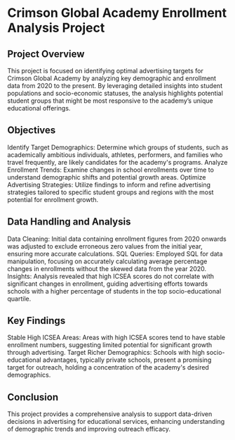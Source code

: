 # Crimson Global Academy Enrollment Analysis Project
## Project Overview
This project is focused on identifying optimal advertising targets for Crimson Global Academy by analyzing key demographic and enrollment data from 2020 to the present. By leveraging detailed insights into student populations and socio-economic statuses, the analysis highlights potential student groups that might be most responsive to the academy’s unique educational offerings.

## Objectives
Identify Target Demographics: Determine which groups of students, such as academically ambitious individuals, athletes, performers, and families who travel frequently, are likely candidates for the academy's programs.
Analyze Enrollment Trends: Examine changes in school enrollments over time to understand demographic shifts and potential growth areas.
Optimize Advertising Strategies: Utilize findings to inform and refine advertising strategies tailored to specific student groups and regions with the most potential for enrollment growth.
## Data Handling and Analysis
Data Cleaning: Initial data containing enrollment figures from 2020 onwards was adjusted to exclude erroneous zero values from the initial year, ensuring more accurate calculations.
SQL Queries: Employed SQL for data manipulation, focusing on accurately calculating average percentage changes in enrollments without the skewed data from the year 2020.
Insights: Analysis revealed that high ICSEA scores do not correlate with significant changes in enrollment, guiding advertising efforts towards schools with a higher percentage of students in the top socio-educational quartile.
## Key Findings
Stable High ICSEA Areas: Areas with high ICSEA scores tend to have stable enrollment numbers, suggesting limited potential for significant growth through advertising.
Target Richer Demographics: Schools with high socio-educational advantages, typically private schools, present a promising target for outreach, holding a concentration of the academy's desired demographics.
## Conclusion
This project provides a comprehensive analysis to support data-driven decisions in advertising for educational services, enhancing understanding of demographic trends and improving outreach efficacy.

